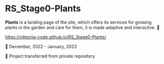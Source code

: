 # RS_Stage0-Plants

**Plants** is a landing page of the site, which offers its services for growing plants in the garden and care for them, it is made adaptive and interactive. :seedling:

https://viktoriia-code.github.io/RS_Stage0-Plants/

:date: December, 2022 - January, 2023


:pushpin: Project transferred from private repository

